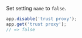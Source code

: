 Set setting <code>name</code> to <code>false</code>.

```js
app.disable('trust proxy');
app.get('trust proxy');
// => false
```
